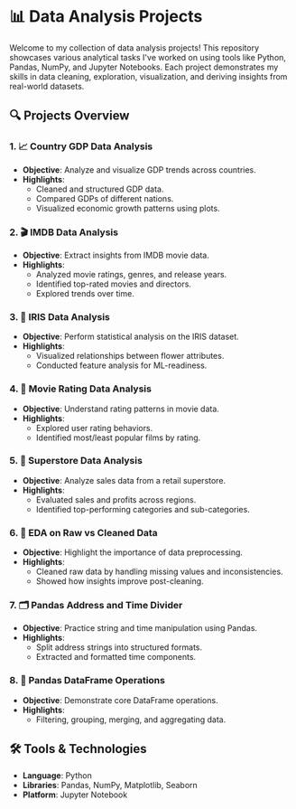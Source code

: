 # 📊 Data Analysis Projects

Welcome to my collection of data analysis projects! This repository showcases various analytical tasks I've worked on using tools like Python, Pandas, NumPy, and Jupyter Notebooks. Each project demonstrates my skills in data cleaning, exploration, visualization, and deriving insights from real-world datasets.

## 🔍 Projects Overview

### 1. 📈 Country GDP Data Analysis
- **Objective**: Analyze and visualize GDP trends across countries.
- **Highlights**:
  - Cleaned and structured GDP data.
  - Compared GDPs of different nations.
  - Visualized economic growth patterns using plots.

### 2. 🎬 IMDB Data Analysis
- **Objective**: Extract insights from IMDB movie data.
- **Highlights**:
  - Analyzed movie ratings, genres, and release years.
  - Identified top-rated movies and directors.
  - Explored trends over time.

### 3. 🌸 IRIS Data Analysis
- **Objective**: Perform statistical analysis on the IRIS dataset.
- **Highlights**:
  - Visualized relationships between flower attributes.
  - Conducted feature analysis for ML-readiness.

### 4. 🍿 Movie Rating Data Analysis
- **Objective**: Understand rating patterns in movie data.
- **Highlights**:
  - Explored user rating behaviors.
  - Identified most/least popular films by rating.

### 5. 🛒 Superstore Data Analysis
- **Objective**: Analyze sales data from a retail superstore.
- **Highlights**:
  - Evaluated sales and profits across regions.
  - Identified top-performing categories and sub-categories.

### 6. 🧪 EDA on Raw vs Cleaned Data
- **Objective**: Highlight the importance of data preprocessing.
- **Highlights**:
  - Cleaned raw data by handling missing values and inconsistencies.
  - Showed how insights improve post-cleaning.

### 7. 🗂️ Pandas Address and Time Divider
- **Objective**: Practice string and time manipulation using Pandas.
- **Highlights**:
  - Split address strings into structured formats.
  - Extracted and formatted time components.

### 8. 🧾 Pandas DataFrame Operations
- **Objective**: Demonstrate core DataFrame operations.
- **Highlights**:
  - Filtering, grouping, merging, and aggregating data.

## 🛠️ Tools & Technologies

- **Language**: Python
- **Libraries**: Pandas, NumPy, Matplotlib, Seaborn
- **Platform**: Jupyter Notebook



